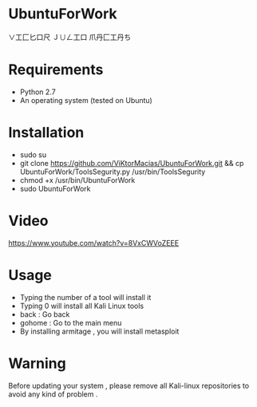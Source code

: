 # UbuntuForWork
∨工匚匕口尺 Ｊ∪ㄥ工口 爪丹匚工丹ち
# Requirements
- Python 2.7
- An operating system (tested on Ubuntu)

# Installation
- sudo su
- git clone https://github.com/ViKtorMacias/UbuntuForWork.git && cp UbuntuForWork/ToolsSegurity.py /usr/bin/ToolsSegurity
- chmod +x /usr/bin/UbuntuForWork
- sudo UbuntuForWork 

# Video
https://www.youtube.com/watch?v=8VxCWVoZEEE

# Usage
- Typing the number of a tool will install it
- Typing 0 will install all Kali Linux tools
- back : Go back
- gohome : Go to the main menu
- By installing armitage , you will install metasploit

# Warning
Before updating your system , please remove all Kali-linux repositories to avoid any kind of problem .